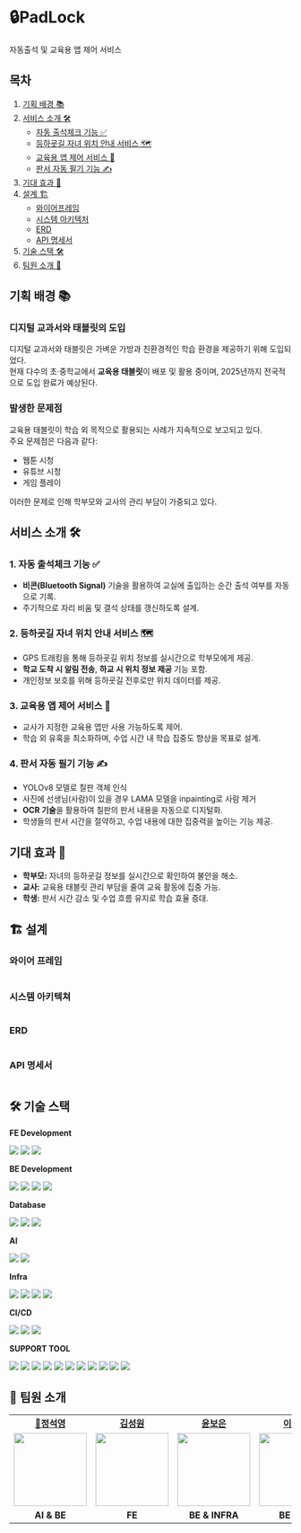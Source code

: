 # 🔒PadLock
자동출석 및 교육용 앱 제어 서비스

## **목차**
1. [기획 배경 📚](#기획-배경)
2. [서비스 소개 🛠️](#서비스-소개)
   - [자동 출석체크 기능 ✅](#1-자동-출석체크-기능)
   - [등하굣길 자녀 위치 안내 서비스 🗺️](#2-등하굣길-자녀-위치-안내-서비스)
   - [교육용 앱 제어 서비스 📵](#3-교육용-앱-제어-서비스)
   - [판서 자동 필기 기능 ✍️](#4-판서-자동-필기-기능)
3. [기대 효과 🌟](#기대-효과)
4. [설계 🏗️](#설계)
   - [와이어프레임](#와이어프레임)
   - [시스템 아키텍처](#시스템-아키텍처)
   - [ERD](#erd)
   - [API 명세서](#api-명세서)
5. [기술 스택 🛠️](#기술-스택)
6. [팀원 소개 👥](#팀원-소개)

## **기획 배경 📚**
### 디지털 교과서와 태블릿의 도입
디지털 교과서와 태블릿은 가벼운 가방과 친환경적인 학습 환경을 제공하기 위해 도입되었다.  
현재 다수의 초·중학교에서 **교육용 태블릿**이 배포 및 활용 중이며, 2025년까지 전국적으로 도입 완료가 예상된다.

### 발생한 문제점
교육용 태블릿이 학습 외 목적으로 활용되는 사례가 지속적으로 보고되고 있다.  
주요 문제점은 다음과 같다:
- 웹툰 시청
- 유튜브 시청
- 게임 플레이

이러한 문제로 인해 학부모와 교사의 관리 부담이 가중되고 있다.


## **서비스 소개 🛠️**
### **1. 자동 출석체크 기능 ✅**
- **비콘(Bluetooth Signal)** 기술을 활용하여 교실에 출입하는 순간 출석 여부를 자동으로 기록.
- 주기적으로 자리 비움 및 결석 상태를 갱신하도록 설계.

### **2. 등하굣길 자녀 위치 안내 서비스 🗺️**
- GPS 트래킹을 통해 등하굣길 위치 정보를 실시간으로 학부모에게 제공.
- **학교 도착 시 알림 전송**, **하교 시 위치 정보 제공** 기능 포함.
- 개인정보 보호를 위해 등하굣길 전후로만 위치 데이터를 제공.

### **3. 교육용 앱 제어 서비스 📵**
- 교사가 지정한 교육용 앱만 사용 가능하도록 제어.
- 학습 외 유혹을 최소화하며, 수업 시간 내 학습 집중도 향상을 목표로 설계.

### **4. 판서 자동 필기 기능 ✍️**
- YOLOv8 모델로 칠판 객체 인식
- 사진에 선생님(사람)이 있을 경우 LAMA 모델을 inpainting로 사람 제거
- **OCR 기술**을 활용하여 칠판의 판서 내용을 자동으로 디지털화.
- 학생들의 판서 시간을 절약하고, 수업 내용에 대한 집중력을 높이는 기능 제공.


## **기대 효과 🌟**
- **학부모:** 자녀의 등하굣길 정보를 실시간으로 확인하여 불안을 해소.
- **교사:** 교육용 태블릿 관리 부담을 줄여 교육 활동에 집중 가능.
- **학생:** 판서 시간 감소 및 수업 흐름 유지로 학습 효율 증대.


## 🏗️ 설계
###  와이어 프레임
<img src="" width="" height=""/></br>

###  시스템 아키텍쳐
<img src="" width="" height=""/></br>

### ERD
<img src="" width="" height=""/></br>

###  API 명세서
<img src="" width="" height=""/></br>

## 🛠️ 기술 스택

**FE Development**

<img src="https://img.shields.io/badge/flutter-02569B?style=for-the-badge&logo=flutter&logoColor=white"> <img src="https://img.shields.io/badge/dart-0175C2?style=for-the-badge&logo=dart&logoColor=white"> <img src="https://img.shields.io/badge/CSS3-1572B6?style=for-the-badge&logo=CSS3&logoColor=white"> 

**BE Development**

<img src="https://img.shields.io/badge/springboot-6DB33F?style=for-the-badge&logo=springboot&logoColor=white"> <img src="https://img.shields.io/badge/JAVA-007396?style=for-the-badge&logo=OpenJDK&logoColor=white">  <img src="https://img.shields.io/badge/JPA%20(Hibernate)-00485B?style=for-the-badge&logo=Hibernate&logoColor=white"> <img src="https://img.shields.io/badge/jwt-000000?style=for-the-badge&logo=json-web-tokens&logoColor=white"> 

**Database**

  <img src="https://img.shields.io/badge/mariadb-4479A1?style=for-the-badge&logo=mariadb&logoColor=white"> <img src="https://img.shields.io/badge/Amazon RDS-527FFF?style=for-the-badge&logo=amazon rds&logoColor=white"> <img src="https://img.shields.io/badge/flyway-CC0200?style=for-the-badge&logo=flyway&logoColor=white">


**AI**

<img src="https://img.shields.io/badge/python-3776AB?style=for-the-badge&logo=python&logoColor=white"> <img src="https://img.shields.io/badge/Selenium-43B02A?style=for-the-badge&logo=Selenium&logoColor=white">


**Infra**

<img src="https://img.shields.io/badge/ubuntu-E95420?style=for-the-badge&logo=ubuntu&logoColor=white"> <img src="https://img.shields.io/badge/amazon%20ec2-FF9900?style=for-the-badge&logo=amazon-ec2&logoColor=white"> <img src="https://img.shields.io/badge/nginx-009639?style=for-the-badge&logo=nginx&logoColor=white"> <img src="https://img.shields.io/badge/amazonaws-232F3E?style=for-the-badge&logo=amazonwebservices&logoColor=white">

**CI/CD**

<img src="https://img.shields.io/badge/gitlab-FC6D26?style=for-the-badge&logo=gitlab&logoColor=white"> <img src="https://img.shields.io/badge/jenkins-D24939?style=for-the-badge&logo=jenkins&logoColor=white"> <img src="https://img.shields.io/badge/docker-2496ED?style=for-the-badge&logo=docker&logoColor=white">

**SUPPORT TOOL**

<img src="https://img.shields.io/badge/git-F05032?style=for-the-badge&logo=git&logoColor=white"> <img src="https://img.shields.io/badge/postman-FF6C37?style=for-the-badge&logo=postman&logoColor=white"> <img src="https://img.shields.io/badge/jira-0052CC?style=for-the-badge&logo=jira&logoColor=white"> <img src="https://img.shields.io/badge/notion-000000?style=for-the-badge&logo=notion&logoColor=white"> <img src="https://img.shields.io/badge/intellij%20idea-000000?style=for-the-badge&logo=intellij-idea&logoColor=white"> <img src="https://img.shields.io/badge/visual%20studio%20code-007ACC?style=for-the-badge&logo=visual-studio-code&logoColor=white"> <img src="https://img.shields.io/badge/jupyter-F37626?style=for-the-badge&logo=jupyter&logoColor=white"> <img src="https://img.shields.io/badge/mattermost-0058CC?style=for-the-badge&logo=mattermost&logoColor=white"> <img src="https://img.shields.io/badge/swagger-85EA2D?style=for-the-badge&logo=swagger&logoColor=white"> <img src="https://img.shields.io/badge/datagrip-000000?style=for-the-badge&logo=datagrip&logoColor=white"> <img src="https://img.shields.io/badge/androidstudio-3DDC84?style=for-the-badge&logo=androidstudio&logoColor=white">



## 👥 팀원 소개
<table>
<tr>
    <td align="center"><a href="https://github.com/aswe0409"><b>👑정석영</b></a></td>
    <td align="center"><a href="https://github.com/kimsw0516"><b>김성원</b></a></td>
    <td align="center"><a href="https://github.com/boeunyoon"><b>윤보은</b></a></td>
    <td align="center"><a href="https://github.com/zhzzang"><b>이주희</b></a></td>
    <td align="center"><a href="https://github.com/stopvvon"><b>정지원</b></a></td>
    <td align="center"><a href="https://github.com/ssuinh"><b>홍수인</b></a></td>
  </tr>
 <tr>
     <td align="center"><a href="https://github.com/aswe0409"><img src="https://avatars.githubusercontent.com/aswe0409" width="130px;" alt=""></a></td>
    <td align="center"><a href="https://github.com/kimsw0516"><img src="https://avatars.githubusercontent.com/kimsw0516" width="130px;" alt=""></a></td>
    <td align="center"><a href="https://github.com/boeunyoon"><img src="https://avatars.githubusercontent.com/boeunyoon" width="130px;" alt=""></a></td>
    <td align="center"><a href="https://github.com/zhzzang"><img src="https://avatars.githubusercontent.com/zhzzang" width="130px;" alt=""></a></td>
    <td align="center"><a href="https://github.com/stopvvon"><img src="https://avatars.githubusercontent.com/stopvvon" width="130px;" alt=""></a></td>
    <td align="center"><a href="https://github.com/ssuinh"><img src="https://avatars.githubusercontent.com/ssuinh" width="130px;" alt=""></a></td>

  </tr>
  <tr>
    <td align="center"><b>AI & BE</b></a></td>
    <td align="center"><b>FE</b></a></td>
    <td align="center"><b>BE & INFRA</b></a></td>
    <td align="center"><b>BE & FE</b></a></td>
    <td align="center"><b>FE</b></a></td>
    <td align="center"><b>FE</b></a></td>
  </tr>
</table>
